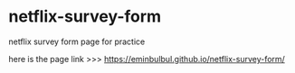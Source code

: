 # netflix-survey-form
netflix survey form page for practice

here is the page link >>> https://eminbulbul.github.io/netflix-survey-form/
